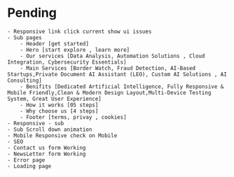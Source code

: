 # Pending

    - Responsive link click current show ui issues
    - Sub pages
        - Header [get started]
        - Hero [start explore , learn more]
        - Our services [Data Analysis, Automation Solutions , Cloud Integration, Cybersecurity Essentials]
        - Main Services [Border Watch, Fraud Detection, AI-Based Startups,Private Document AI Assistant (LEO), Custom AI Solutions , AI Consulting]
        - Benifits [Dedicated Artificial Intelligence, Fully Responsive & Mobile Friendly,Clean & Modern Design Layout,Multi-Device Testing System, Great User Experience]
        - How it works [05 steps]
        - Why choose us [4 steps]
        - Footer [terms, privay , cookies]
    - Responsive - sub
    - Sub Scroll down animation
    - Mobile Responsive check on Mobile
    - SEO
    - Contact us form Working
    - NewsLetter form Working
    - Error page
    - Loading page
